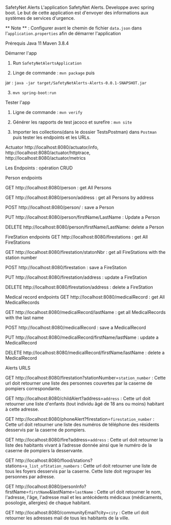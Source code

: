 SafetyNet Alerts
L'application SafetyNet Alerts. Developpe avec spring boot. Le but de cette application est d'envoyer des informations aux systèmes de services d'urgence.

** Note ** : Configurer avant le chemin de fichier `data.json` dans l'`application.properties` afin de démarrer l'application

Prérequis
Java 11
Maven 3.8.4

Démarrer l'app

1. Run `SafetyNetAlertsApplication`

2. Linge de commande : `mvn package` puis

jar : `java -jar target/SafetyNetAlerts-Alerts-0.0.1-SNAPSHOT.jar` 

3. `mvn spring-boot:run`

Tester l'app
1. Ligne de commande : `mvn verify`

2. Générer les rapports de test jacoco et surefire : `mvn site`

3. Importer les collections(dans le dossier TestsPostman) dans `Postman` puis tester les endpoints et les URLs.

Actuator
http://localhost:8080/actuator/info,
http://localhost:8080/actuator/httptrace,
http://localhost:8080/actuator/metrics

Les Endpoints : opération CRUD

Person endpoints

GET http://localhost:8080/person : get All Persons

GET http://localhost:8080/person/address : get all Persons by address

POST http://localhost:8080/person/ : save a Person

PUT http://localhost:8080/person/firstName/LastName : Update a Person

DELETE http://localhost:8080/person/firstName/LastName: delete a Person

FireStation endpoints
GET http://localhost:8080/firestations : get All FireStations

GET http://localhost:8080/firestation/statonNbr : get all FireStations with the station number

POST http://localhost:8080/firestation : save a FireStation

PUT http://localhost:8080/firestation/address : update a FireStation

DELETE http://localhost:8080/firestation/address : delete a FireStation

Medical record endpoints
GET http://localhost:8080/medicalRecord : get All MedicalRecords

GET http://localhost:8080/medicalRecord/lastName : get all MedicalRecords with the last name

POST http://localhost:8080/medicalRecord : save a MedicalRecord

PUT http://localhost:8080/medicalRecord/firstName/lastName : update a MedicalRecord

DELETE http://localhost:8080/medicalRecord/firstName/lastName : delete a MedicalRecord

Alerts URLS

GET http://localhost:8080/firestation?stationNumber=`station_number` : Cette url doit retourner une liste des personnes couvertes par la caserne de pompiers correspondante.

GET http://localhost:8080/childAlert?address=`address` : Cette url doit retourner une liste d'enfants (tout individu âgé de 18 ans ou moins) habitant à cette adresse.

GET http://localhost:8080/phoneAlert?firestation=`firestation_number` : Cette url doit retourner une liste des numéros de téléphone des résidents desservis par la caserne de pompiers.

GET http://localhost:8080/fire?address=`address` : Cette url doit retourner la liste des habitants vivant à l’adresse donnée ainsi que le numéro de la caserne de pompiers la desservante.

GET http://localhost:8080/flood/stations?stations=`a_list_ofStation_numbers` : Cette url doit retourner une liste de tous les foyers desservis par la caserne. Cette liste doit regrouper les personnes par adresse.

GET http://localhost:8080/personInfo?firstName=`firstName`&lastName=`lastName` : Cette url doit retourner le nom, l'adresse, l'âge, l'adresse mail et les antécédents médicaux (médicaments, posologie, allergies) de chaque habitant.

GET http://localhost:8080/communityEmail?city=`city` : Cette url doit retourner les adresses mail de tous les habitants de la ville.
